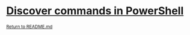 # [Discover commands in PowerShell](https://docs.microsoft.com/en-us/learn/modules/discover-commands/)

<sup>[Return to README.md](/README.md)</sup>